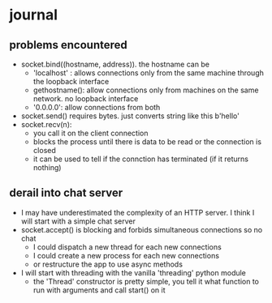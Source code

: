 # journal

## problems encountered

- socket.bind((hostname, address)). the hostname can be 
  - 'localhost' : allows connections only from the same machine through the loopback interface
  - gethostname(): allow connections only from machines on the same network. no loopback interface
  - '0.0.0.0': allow connections from both
- socket.send() requires bytes. just converts string like this b'hello'
- socket.recv(n):
  - you call it on the client connection
  - blocks the process until there is data to be read or the connection is closed
  - it can be used to tell if the connction has terminated (if it returns nothing)

## derail into chat server

- I may have underestimated the complexity of an HTTP server. I think I will start with a simple chat server
- socket.accept() is blocking and forbids simultaneous connections so no chat
  - I could dispatch a new thread for each new connections
  - I could create a new process for each new connections
  - or restructure the app to use async methods
- I will start with threading with the vanilla 'threading' python module
  - the 'Thread' constructor is pretty simple, you tell it what function to run with arguments and call start() on it
